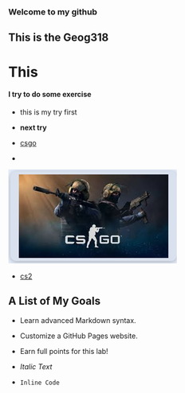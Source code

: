 ### Welcome to my github
## This is the Geog318
# This
#### I try to do some exercise

- this is my try first

- **next try**

- [csgo](https://www.counter-strike.net/)
- 
![photo](https://github.com/YinzhengChen/YinzhengChen/blob/main/photo.png)

- [cs2](https://www.counter-strike.net/cs2)


## A List of My Goals
- Learn advanced Markdown syntax.
- Customize a GitHub Pages website.
- Earn full points for this lab!


- *Italic Text*
- `Inline Code`
